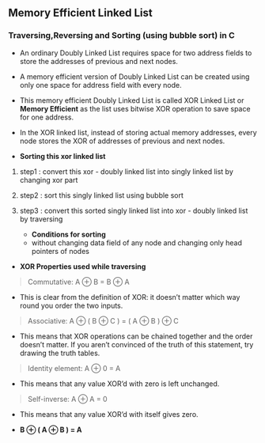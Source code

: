 ## Memory Efficient Linked List
### Traversing,Reversing and Sorting (using bubble sort) in C 
- An ordinary Doubly Linked List requires space for two address fields to store the addresses of previous and next nodes.
- A memory efficient version of Doubly Linked List can be created using only one space for address field with every node. 
- This memory efficient Doubly Linked List is called XOR Linked List or **Memory Efficient** as the list uses bitwise XOR operation to save   space for one address.
- In the XOR linked list, instead of storing actual memory addresses, every node stores the XOR of addresses of previous and next nodes.

- **Sorting this xor linked list**
1. step1 : convert this xor - doubly linked list into singly linked list by changing xor part 
2. step2 : sort this singly linked list using bubble sort
3. step3 : convert this sorted singly linked list into xor - doubly linked list by traversing

   - **Conditions for sorting**
   - without changing data field of any node and changing only head pointers of nodes

- **XOR Properties used while traversing**
> Commutative: A ⊕ B = B ⊕ A
  - This is clear from the definition of XOR: it doesn’t matter which way round you order the two inputs.

> Associative: A ⊕ ( B ⊕ C ) = ( A ⊕ B ) ⊕ C
  - This means that XOR operations can be chained together and the order doesn’t matter. If you aren’t convinced of the truth of this      statement, try drawing the truth tables.

> Identity element: A ⊕ 0 = A
  - This means that any value XOR’d with zero is left unchanged.

> Self-inverse: A ⊕ A = 0
  - This means that any value XOR’d with itself gives zero.
   
- **B ⊕ ( A ⊕ B ) = A**


